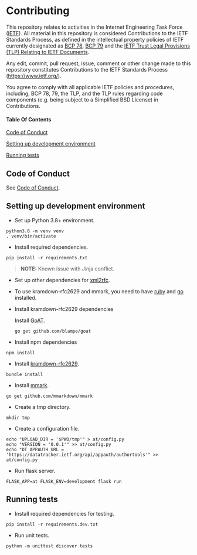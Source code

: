 # Contributing

This repository relates to activities in the Internet Engineering Task Force
([IETF](https://www.ietf.org/)). All material in this repository is considered
Contributions to the IETF Standards Process, as defined in the intellectual
property policies of IETF currently designated as
[BCP 78](https://www.rfc-editor.org/info/bcp78),
[BCP 79](https://www.rfc-editor.org/info/bcp79) and the
[IETF Trust Legal Provisions (TLP) Relating to IETF Documents](http://trustee.ietf.org/trust-legal-provisions.html).

Any edit, commit, pull request, issue, comment or other change made to this
repository constitutes Contributions to the IETF Standards Process
(https://www.ietf.org/).

You agree to comply with all applicable IETF policies and procedures, including,
BCP 78, 79, the TLP, and the TLP rules regarding code components (e.g. being
subject to a Simplified BSD License) in Contributions.

#### Table Of Contents

[Code of Conduct](#code-of-conduct)

[Setting up development environment](#setting-up-development-environment)

[Running tests](#running-tests)

## Code of Conduct

See [Code of Conduct](CODE_OF_CONDUCT.md).

## Setting up development environment

* Set up Python 3.8+ environment.
```
python3.8 -m venv venv
. venv/bin/activate
```

* Install required dependencies.
```
pip install -r requirements.txt
```

> **NOTE:** Known issue with Jinja conflict.

* Set up other dependencies for [xml2rfc](https://pypi.org/project/xml2rfc/).

* To use kramdown-rfc2629 and mmark, you need to have
[ruby](https://www.ruby-lang.org/) and [go](https://golang.org/) installed.

* Install kramdown-rfc2629 dependencies

    Install [GoAT](https://github.com/blampe/goat).
    ```
    go get github.com/blampe/goat
    ```

* Install npm dependencies
```
npm install
```

* Install [kramdown-rfc2629](https://github.com/cabo/kramdown-rfc2629).
```
bundle install
```

* Install [mmark](https://github.com/mmarkdown/mmark).
```
go get github.com/mmarkdown/mmark
```

* Create a tmp directory.
```
mkdir tmp
```

* Create a configuration file.
```
echo "UPLOAD_DIR = '$PWD/tmp'" > at/config.py
echo "VERSION = '0.0.1'" >> at/config.py
echo "DT_APPAUTH_URL = 'https://datatracker.ietf.org/api/appauth/authortools'" >> at/config.py
```

* Run flask server.
```
FLASK_APP=at FLASK_ENV=development flask run
```

## Running tests
* Install required dependencies for testing.
```
pip install -r requirements.dev.txt
```

* Run unit tests.
```
python -m unittest discover tests
```

